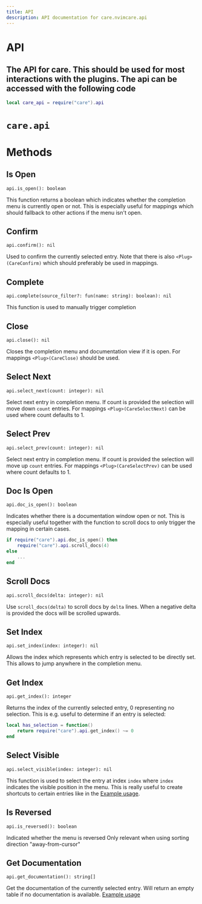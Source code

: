 ```yaml
---
title: API
description: API documentation for care.nvimcare.api
---
```


# API

The API for care. This should be used for most interactions with the plugins.
The api can be accessed with the following code
---
```lua
local care_api = require("care").api
```
# `care.api`

# Methods

## Is Open
`api.is_open(): boolean`

This function returns a boolean which indicates whether the
completion menu is currently open or not. This is especially useful for mappings
which should fallback to other actions if the menu isn't open.

## Confirm
`api.confirm(): nil`

Used to confirm the currently selected entry. Note that
there is also `<Plug>(CareConfirm)` which should preferably be used in mappings.

## Complete
`api.complete(source_filter?: fun(name: string): boolean): nil`

This function is used to manually trigger completion

## Close
`api.close(): nil`

Closes the completion menu and documentation view if it is open.
For mappings `<Plug>(CareClose)` should be used.

## Select Next
`api.select_next(count: integer): nil`

Select next entry in completion menu. If count is provided the selection
will move down `count` entries.
For mappings `<Plug>(CareSelectNext)` can be used where count defaults to 1.

## Select Prev
`api.select_prev(count: integer): nil`

Select next entry in completion menu. If count is provided the selection
will move up `count` entries.
For mappings `<Plug>(CareSelectPrev)` can be used where count defaults to 1.

## Doc Is Open
`api.doc_is_open(): boolean`

Indicates whether there is a documentation window open or not.
This is especially useful together with the
function to scroll docs to only trigger the mapping in certain cases.
```lua
if require("care").api.doc_is_open() then
    require("care").api.scroll_docs(4)
else
    ...
end
```

## Scroll Docs
`api.scroll_docs(delta: integer): nil`

Use `scroll_docs(delta)` to scroll docs by `delta` lines. When a negative
delta is provided the docs will be scrolled upwards.

## Set Index
`api.set_index(index: integer): nil`

Allows the index which represents which entry is selected to be directly set.
This allows to jump anywhere in the completion menu.

## Get Index
`api.get_index(): integer`

Returns the index of the currently selected entry, 0 representing no selection.
This is e.g. useful to determine if an entry is selected:
```lua
local has_selection = function()
    return require("care").api.get_index() ~= 0
end
```

## Select Visible
`api.select_visible(index: integer): nil`

This function is used to select the entry at index `index` where `index`
indicates the visible position in the menu.
This is really useful to create shortcuts to certain entries like in the
[Example usage](/configuration_recipes#labels-and-shortcuts).

## Is Reversed
`api.is_reversed(): boolean`

Indicated whether the menu is reversed
Only relevant when using sorting direction "away-from-cursor"

## Get Documentation
`api.get_documentation(): string[]`

Get the documentation of the currently selected entry.
Will return an empty table if no documentation is available.
[Example usage](/configuration_recipes#access-documentation)